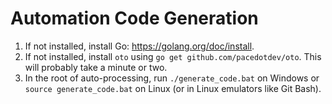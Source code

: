 # Automation Code Generation
1. If not installed, install Go: https://golang.org/doc/install.
2. If not installed, install `oto` using `go get github.com/pacedotdev/oto`.
This will probably take a minute or two.
3. In the root of auto-processing, run `./generate_code.bat` on Windows or `source generate_code.bat` on Linux (or in Linux emulators like Git Bash).
